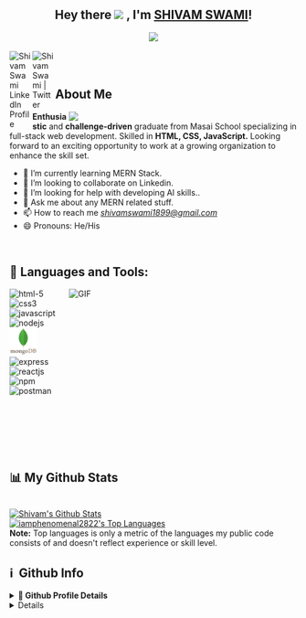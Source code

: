 

<!--
**iamphenomenal2822/iamphenomenal2822** is a ✨ _special_ ✨ repository because its `README.md` (this file) appears on your GitHub profile.

Here are some ideas to get you started:

- 🔭 I’m currently working on ...
- 🌱 I’m currently learning ...
- 👯 I’m looking to collaborate on ...
- 🤔 I’m looking for help with ...
- 💬 Ask me about ...
- 📫 How to reach me: ...
- 😄 Pronouns: ...
- ⚡ Fun fact: ...
-->
<!-- <img src="https://github-readme-stats.vercel.app/api?username=iamphenomenal2822&&show_icons=true&title_color=ffffff&icon_color=bb2acf&text_color=daf7dc&bg_color=151515">

<img src="https://github-readme-stats.vercel.app/api/top-langs/?username=iamphenomenal2822&layout=compact">

 -->


<h2 align="center">
  Hey there <img src="https://media.giphy.com/media/hvRJCLFzcasrR4ia7z/giphy.gif" width="28"> , I'm <a href="">SHIVAM SWAMI</a>!
   
</h2>

<p align="center">
  <img src="https://readme-typing-svg.herokuapp.com/?lines=Passionate%20Coder;Self%20taught%20Programmer&center=true&width=500&height=50">
</p>


<a href="https://www.linkedin.com/in/shivam-swami-4a548221b/">
  <img align="left" alt="Shivam Swami LinkedIn Profile" width="40px" src="https://raw.githubusercontent.com/peterthehan/peterthehan/master/assets/linkedin.svg" />
</a>
 <a href="https://twitter.com/ShivamSwami03">
  <img align="left" alt="Shivam Swami | Twitter" width="40px" src="https://raw.githubusercontent.com/peterthehan/peterthehan/master/assets/twitter.svg" />
</a>
  <!-- <img align='right' src="https://camo.githubusercontent.com/c1dcb74cc1c1835b1d716f5051499a2814c683c806b15f04b0eba492863703e9/68747470733a2f2f63646e2e6472696262626c652e636f6d2f75736572732f3733303730332f73637265656e73686f74732f363538313234332f6176656e746f2e676966" width="400"> -->

<br/>

<br/>


## About Me
<img align='right' src="https://camo.githubusercontent.com/c1dcb74cc1c1835b1d716f5051499a2814c683c806b15f04b0eba492863703e9/68747470733a2f2f63646e2e6472696262626c652e636f6d2f75736572732f3733303730332f73637265656e73686f74732f363538313234332f6176656e746f2e676966" width="400">
<b style="font-weight:bold">Enthusiastic</b> and <b style="font-weight:bold">challenge-driven</b> graduate from Masai School specializing in full-stack web development. Skilled in <b style="font-weight:bold">HTML, CSS, JavaScript.</b> Looking forward to an exciting opportunity to work at a growing organization to enhance the skill set.


<!-- - 🔭 I’m currently working on FrontEnd Development -->
- 🌱 I’m currently learning MERN Stack.
- 👯 I’m looking to collaborate on Linkedin.
- 🤔 I’m looking for help with developing AI skills..
- 💬 Ask me about any MERN related stuff.
- 📫 How to reach me *shivamswami1899@gmail.com*
- 😄 Pronouns: He/His
<!-- - ⚡️ Fun fact: Hot water will turn into ice faster than cold water. -->
 <br>
 
## 🚀 Languages and Tools:
 <img align="right" alt="GIF" clear = "both" src="https://quantumhunts.com/user/assets/images/hero/hiring-manager-quantumhunts.gif" width="400" height="250" />
<p align="left"> 
    <img src="https://img.icons8.com/color/48/000000/html-5.png" alt="html-5"/> 
    <img src="https://img.icons8.com/color/48/000000/css3.png" alt="css3"/>
    <img src="https://img.icons8.com/color/48/000000/javascript.png" alt="javascript"/>
    <img src="https://img.icons8.com/color/48/000000/nodejs.png" alt="nodejs"/> 
    <img src="https://raw.githubusercontent.com/devicons/devicon/master/icons/mongodb/mongodb-original-wordmark.svg" alt="mongodb" width="48" height="48"/>
     <img src="https://encrypted-tbn0.gstatic.com/images?q=tbn:ANd9GcRS7RVaKE0ubjH_Ioi90MHiDzKw-GpNI1BsHw&usqp=CAU" alt="express" width="48" height="48"/>
    <img src="https://img.icons8.com/officel/80/000000/react.png" alt="reactjs"  width="48" height="48"/>
    <img src="https://img.icons8.com/color/48/000000/npm.png"  alt="npm"/>   
    <img src="https://www.vectorlogo.zone/logos/getpostman/getpostman-icon.svg" alt="postman" width="45" height="45" alt="postman"/>
    <!-- <img src="https://img.icons8.com/color/48/000000/git.png" alt="git"/> -->
    
</p>

<br/>
<br/>
<br/>
<br/>
<br/>

## 📊 My Github Stats

<br/>
    <a href="https://github.com/iamphenomenal2822/github-readme-stats"><img alt="Shivam's Github Stats" src="https://github-readme-stats.vercel.app/api?username=iamphenomenal2822&show_icons=true&count_private=true&theme=chartreuse-dark&hide_border=true&bg_color=0D1117" /></a>
    </br>
  <a href="https://github.com/iamphenomenal2822/github-readme-stats"><img alt="iamphenomenal2822's Top Languages" src="https://github-readme-stats.vercel.app/api/top-langs/?username=iamphenomenal2822&langs_count=8&count_private=true&layout=compact&theme=react&hide_border=true&bg_color=0D1117" /></a>
  <br/>
  <b>Note:</b> Top languages is only a metric of the languages my public code consists of and doesn't reflect experience or skill level.
  
 <br>
 
 <h2>ℹ️ &nbsp;Github Info</h2>
<details> 
  <summary><b>🔎 Github Profile Details</b></summary>
<p align="center"><img height="180em" src="https://github-profile-summary-cards.vercel.app/api/cards/profile-details?username=iamphenomenal2822&theme=github_dark" alt="iamphenomenal2822" align = "center"/></p>
</details>
<details>
<!--  <summary><b>🔥 Github Streaks</b></summary>
<p align="center"><img src="https://github-readme-streak-statskbiswal01s.herokuapp.com/?user=iamphenomenal2822&theme=black-ice&hide_border=true&stroke=0000&background=0D1117&ring=e05397&fire=e05397&currStreakLabel=e05397" alt="iamphenomenal2822" /></p>
</details> -->
<details>
<summary><b>📊 Github Contribution Graph</b></summary>
<p align="center"<a href="#"><img alt="Shivam Swami's Activity Graph" src="https://activity-graph.herokuapp.com/graph?username=iamphenomenal2822&bg_color=0D1117&color=e05397&line=e05397&point=FFFFFF&hide_border=true&" /></a></p>
</details>
<details>   
 <summary><b>🏆 Github Achievements</b></summary>
<p align="center"> <a href="https://github.com/iamphenomenal2822"><img src="https://github-profile-trophy.vercel.app/?username=iamphenomenal2822&margin-w=5&theme=radical" alt="Shivam Swami" /></a></p>
 </details>


 <hr>
